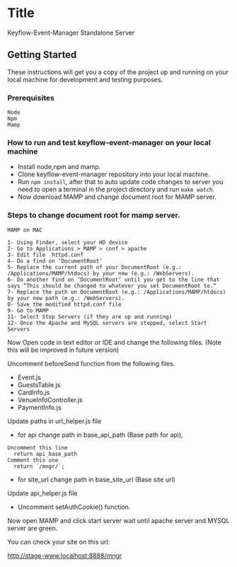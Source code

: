# Title

Keyflow-Event-Manager Standalone Server

## Getting Started

These instructions will get you a copy of the project up and running on your local machine for development and testing purposes.

### Prerequisites
```
Node
Npm
Mamp
```
### How to run and test keyflow-event-manager on your local machine
- Install node,npm and mamp.
- Clone keyflow-event-manager repository into your local machine.
- Run `npm install`, after that to auto update code changes to server you need to open a terminal in the project directory and run `make watch`.
- Now download MAMP and change document root for MAMP server.

### Steps to change document root for mamp server.
```
MAMP on MAC

1- Using Finder, select your HD device
2- Go to Applications > MAMP > conf > apache
3- Edit file  httpd.conf
4- Do a find on ‘DocumentRoot’
5- Replace the current path of your DocumentRoot (e.g.: /Applications/MAMP/htdocs) by your new (e.g.: /WebServers).
6- Do another find on ‘DocumentRoot’ until you get to the line that says “This should be changed to whatever you set DocumentRoot to.“
7- Replace the path on DocumentRoot (e.g.: /Applications/MAMP/htdocs) by your new path (e.g.: /WebServers).
8- Save the modified httpd.conf file
9- Go to MAMP
11- Select Stop Servers (if they are up and running)
12- Once the Apache and MySQL servers are stopped, select Start Servers
```
Now Open code in text editor or IDE and change the following files. (Note this will be improved in future version)

Uncomment beforeSend function from the following files.
- Event.js
- GuestsTable.js
- CardInfo.js
- VenueInfoController.js
- PaymentInfo.js

Update paths in url_helper.js file
- for api change path in base_api_path (Base path for api), 
```
Uncomment this line
  return api_base_path
Comment this one
  return `/mngr/`;
```
- for site_url change path in base_site_url (Base site url)

Update api_helper.js file
- Uncomment setAuthCookie() function.


Now open MAMP and click start server wait until apache server and MYSQL server are green.

You can check your site on this url:

http://stage-www.localhost:8888/mngr
